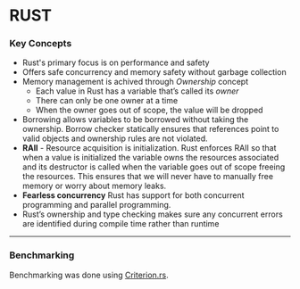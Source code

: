 # RUST

### Key Concepts

- Rust's primary focus is on performance and safety
- Offers safe concurrency and memory safety without garbage collection
- Memory management is achived through *Ownership* concept
  - Each value in Rust has a variable that’s called its *owner*
  - There can only be one owner at a time
  - When the owner goes out of scope, the value will be dropped
- Borrowing allows variables to be borrowed without taking the ownership. Borrow checker statically ensures that references point to valid objects and ownership rules are not violated.
- **RAII** - Resource acquisition is initialization. Rust enforces RAII so that when a value is initialized the variable owns the resources associated and its destructor is called when the variable goes out of scope freeing the resources. This ensures that we will never have to manually free memory or worry about memory leaks.
- **Fearless concurrency** Rust has support for both concurrent programming and parallel programming.
- Rust’s ownership and type checking makes sure any concurrent errors are identified during compile time rather than runtime
-----------------------------------------------------------------------------------------------------------------------------------------------------------------------------------

### Benchmarking

Benchmarking was done using [Criterion.rs](https://github.com/bheisler/criterion.rs).
